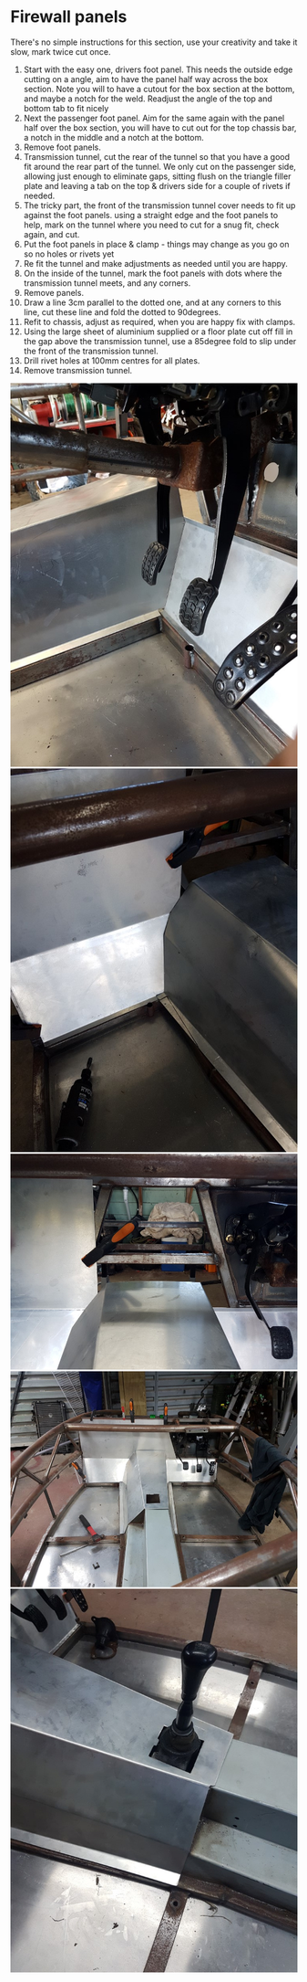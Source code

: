 Firewall panels 
===

There's no simple instructions for this section, use your creativity and take it slow, mark twice cut once.

1.	Start with the easy one, drivers foot panel. This needs the outside edge cutting on a angle, aim to have the panel half way across the box section. Note you will to have a cutout for the box section at the bottom, and maybe a notch for the weld. Readjust the angle of the top and bottom tab to fit nicely
2.	Next the passenger foot panel. Aim for the same again with the panel half over the box section, you will have to cut out for the top chassis bar, a notch in the middle and a notch at the bottom.
3.	Remove foot panels.
4.	Transmission tunnel, cut the rear of the tunnel so that you have a good fit around the rear part of the tunnel. We only cut on the passenger side, allowing just enough to eliminate gaps, sitting flush on the triangle filler plate and leaving a tab on the top & drivers side for a couple of rivets if needed.
5.	The tricky part, the front of the transmission tunnel cover needs to fit up against the foot panels. using a straight edge and the foot panels to help, mark on the tunnel where you need to cut for a snug fit, check again, and cut.
6.	Put the foot panels in place & clamp - things may change as you go on so no holes or rivets yet
7.	Re fit the tunnel and make adjustments as needed until you are happy.
8.	On the inside of the tunnel, mark the foot panels with dots where the transmission tunnel meets, and any corners. 
9.	Remove panels.
10.	Draw a line 3cm parallel to the dotted one, and at any corners to this line, cut these line and fold the dotted to 90degrees.
11.	Refit to chassis, adjust as required, when you are happy fix with clamps. 
12.	Using the large sheet of aluminium supplied or a floor plate cut off fill in the gap above the transmission tunnel, use a 85degree fold to slip under the front of the transmission tunnel. 
13.	Drill rivet holes at 100mm centres for all plates. 
14.	Remove transmission tunnel.

![Drivers Footwell](../images/20160604_122440.jpg)
![Passenger Footwell](../images/20160604_131243.jpg)
![Middle Panel](../images/20160604_133142.jpg)
![All installed](../images/20160613_201301.jpg)
![Transmission Tunnel](../images/20160607_075621.jpg)
